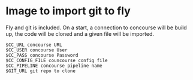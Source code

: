 # Image to import git to fly
Fly and git is included. On a start, a connection to concourse will be build up, the code will be cloned and a given file will be imported.

```
$CC_URL concourse URL
$CC_USER concourse User
$CC_PASS concourse Password
$CC_CONFIG_FILE councourse config file
$CC_PIPELINE concourse pipeline name
$GIT_URL git repo to clone
```
